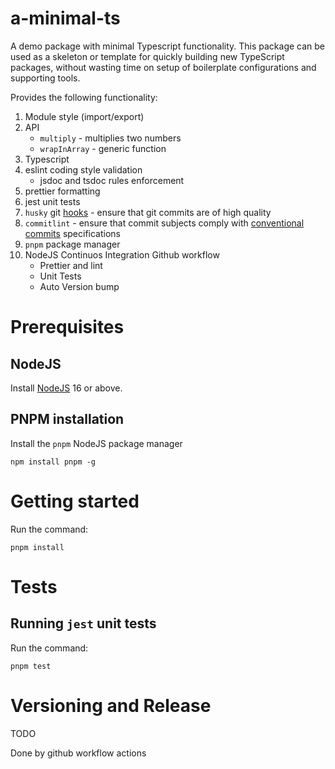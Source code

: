 # a-minimal-ts

A demo package with minimal Typescript functionality.
This package can be used as a skeleton or template for quickly building new TypeScript packages, without wasting time on setup of boilerplate configurations and supporting tools.

Provides the following functionality:

1. Module style (import/export)
2. API
   - `multiply` - multiplies two numbers
   - `wrapInArray` - generic function
3. Typescript
4. eslint coding style validation
   - jsdoc and tsdoc rules enforcement
5. prettier formatting
6. jest unit tests
7. `husky` git [hooks](https://git-scm.com/docs/githooks) - ensure that git commits are of high quality
8. `commitlint` - ensure that commit subjects comply with [conventional commits](https://www.conventionalcommits.org/en/v1.0.0/) specifications
9. `pnpm` package manager
10. NodeJS Continuos Integration Github workflow
    - Prettier and lint
    - Unit Tests
    - Auto Version bump

# Prerequisites

## NodeJS

Install [NodeJS](https://nodejs.org/en/download/) 16 or above.

## PNPM installation

Install the `pnpm` NodeJS package manager

```
npm install pnpm -g
```

# Getting started

Run the command:

```shell
pnpm install
```

# Tests

## Running `jest` unit tests

Run the command:

```shell
pnpm test
```

# Versioning and Release
TODO

Done by github workflow actions

